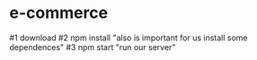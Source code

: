 # e-commerce

#1 download 
#2 npm install "also is important for us install some dependences"
#3 npm start "run our server"
